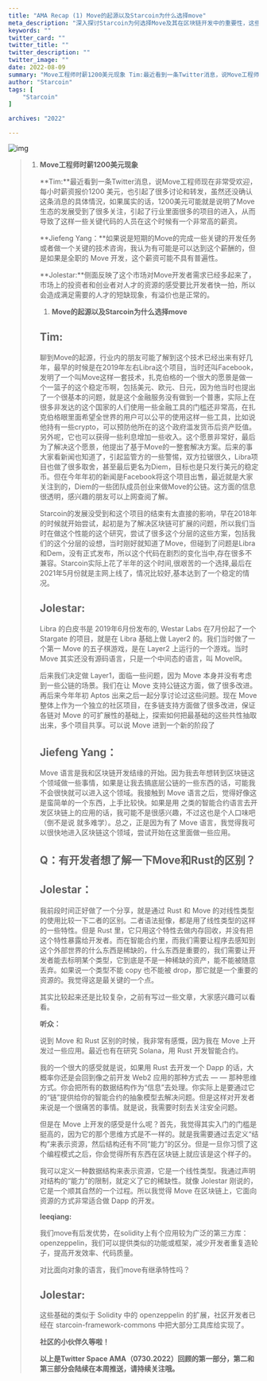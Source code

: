 ```yaml
---
title: "AMA Recap (1) Move的起源以及Starcoin为什么选择move"
meta_description: "深入探讨Starcoin为何选择Move及其在区块链开发中的重要性，这些内容在AMA回顾中进行了讨论。"
keywords: ""
twitter_card: ""
twitter_title: ""
twitter_description: ""
twitter_image: ""
date: 2022-08-09
summary: "Move工程师时薪1200美元现象 Tim:最近看到一条Twitter消息，说Move工程师现在非常受欢迎，每小时薪资报价1200 美元，也引起了很多讨论和转发，虽然还没确认这条消息的具体情況，如果属实的话，1200美元可能..."
author: "Starcoin"
tags: [
    "Starcoin"
]

archives: "2022"

---
```


![img](/images/hackathon/amar1.png)

> 1. **Move工程师时薪1200美元现象**
>
>    **Tim:**最近看到一条Twitter消息，说Move工程师现在非常受欢迎，每小时薪资报价1200 美元，也引起了很多讨论和转发，虽然还没确认这条消息的具体情況，如果属实的话，1200美元可能就是说明了Move生态的发展受到了很多关注，引起了行业里面很多的项目的进入，从而导致了这样一些关键代码的人员在这个时候有一个非常高的薪资。
>
>    **Jiefeng Yang：**如果说是短期的Move的完成一些关键的开发任务或者做一个关键的技术咨询，我认为有可能是可以达到这个薪酬的，但是如果是全职的 Move 开发，这个薪资可能不具有普遍性。
>
>    **Jolestar:**侧面反映了这个市场对Move开发者需求已经多起来了，市场上的投资者和创业者对人才的资源的感受要比开发者快一拍，所以会造成满足需要的人才的短缺现象，有溢价也是正常的。
>
>    1. **Move的起源以及Starcoin为什么选择move**
>
>    ## Tim:
>
>    聊到Move的起源，行业内的朋友可能了解到这个技术已经出来有好几年，最早的时候是在2019年左右Libra这个项目，当时还叫Facebook，发明了一个叫Move这样一套技术，扎克伯格的一个很大的愿景是做一个一篮子的这个稳定币啊，包括美元、欧元、日元，因为他当时也提出了一个很基本的问题，就是这个金融服务没有做到一个普惠，实际上在很多非发达的这个国家的人们使用一些金融工具的门槛还非常高，在扎克伯格眼里面希望全世界的用户可以公平的使用这样一些工具，比如说他持有一些crypto，可以预防他所在的这个政府滥发货币后资产贬值。另外呢，它也可以获得一些利息增加一些收入。这个愿景非常好，最后为了解决这个愿景，他提出了基于Move的一整套解决方案。后来的事大家看新闻也知道了，引起监管方的一些警惕，双方拉锯很久，Libra项目也做了很多取舍，甚至最后更名为Diem，目标也是只发行美元的稳定币。但在今年年初的新闻是Facebook将这个项目出售，最近就是大家关注到的，Diem的一些团队成员创业来做Move的公链。这方面的信息很透明，感兴趣的朋友可以上网查阅了解。
>
>    Starcoin的发展没受到和这个项目的结束有太直接的影响，早在2018年的时候就开始尝试，起初是为了解决区块链可扩展的问题，所以我们当时在做这个性能的这个研究，尝试了很多这个分层的这些方案，包括我们的这个分层的设想，当时刚好就知道了Move，但碰到了问题是Libra和Dem，没有正式发布，所以这个代码在剧烈的变化当中,存在很多不兼容。Starcoin实际上花了半年的这个时间,很艰苦的一个选择,最后在2021年5月份就是主网上线了，情况比较好,基本达到了一个稳定的情况。
>
>    ## Jolestar:
>
>    Libra 的白皮书是 2019年6月份发布的, Westar Labs 在7月份起了一个 Stargate 的项目，就是在 Libra 基础上做 Layer2 的。我们当时做了一个第一 Move 的五子棋游戏，是在 Layer2 上运行的一个游戏。当时 Move 其实还没有源码语言，只是一个中间态的语言，叫 MoveIR。
>
>    后来我们决定做 Layer1，面临一些问题，因为 Move 本身并没有考虑到一些公链的场景。我们在让 Move 支持公链这方面，做了很多改进。再后来今年年初 Aptos 出来之后一起分享讨论过这些问题。现在 Move 整体上作为一个独立的社区项目，在多链支持方面做了很多改进，保证各链对 Move 的可扩展性的基础上，探索如何把最基础的这些共性抽取出来，多个项目共享。可以说 Move 进到一个新的阶段了
>
>    ## Jiefeng Yang：
>
>    Move 语言是我和区块链开发结缘的开始。因为我去年想转到区块链这个领域做一些事情，如果是让我去搞底层公链的一些东西的话，可能我不会很快就可以进入这个领域。我接触到 Move 语言之后，觉得好像这是蛮简单的一个东西，上手比较快。如果是用 之类的智能合约语言去开发区块链上的应用的话，我可能不是很感兴趣，不过这也是个人口味吧（倒不是说 就多难学）。总之，正是因为有了 Move 语言，我觉得我可以很快地进入区块链这个领域，尝试开始在这里面做一些应用。
>
>    ## Q：有开发者想了解一下Move和Rust的区别？
>
>    ## Jolestar：
>
>    我前段时间正好做了一个分享，就是通过 Rust 和 Move 的对线性类型的使用比较一下二者的区别。二者语法挺像，都是用了线性类型的这样的一些特性。但是 Rust 里，它只用这个特性去做内存回收，并没有把这个特性暴露给开发者。而在智能合约里，而我们需要让程序去感知到这个外部世界的什么东西是稀缺的，什么东西是重要的，我们需要让开发者能去标明某个类型，它到底是不是一种稀缺的资产，能不能被随意丢弃。如果说一个类型不能 copy 也不能被 drop，那它就是一个重要的资源的。我觉得这是最关键的一个点。
>
>    其实比较起来还是比较复杂，之前有写过一些文章，大家感兴趣可以看看。
>
>    **听众：**
>
>    说到 Move 和 Rust 区别的时候，我非常有感慨，因为我在 Move 上开发过一些应用。最近也有在研究 Solana，用 Rust 开发智能合约。
>
>    我的一个很大的感受就是说，如果用 Rust 去开发一个 Dapp 的话，大概率你还是会回到像之前开发 Web2 应用的那种方式去 — — 那种思维方式。你会把所有的数据结构作为“信息”去处理。你实际上是要通过它的“链”提供给你的智能合约的抽象模型去解决问题。但是这样对开发者来说是一个很痛苦的事情。就是说，我需要时刻去关注安全问题。
>
>    但是在 Move 上开发的感受是什么呢？首先，我觉得其实入门的门槛是挺高的，因为它的那个思维方式是不一样的。就是我需要通过去定义“结构”来表示资源，然后结构还有不同“能力”的区分。但是一旦你习惯了这个编程模式之后，你会觉得所有东西在区块链上就应该是这个样子的。
>
>    我可以定义一种数据结构来表示资源，它是一个线性类型。我通过声明对结构的“能力”的限制，就定义了它的稀缺性。就像 Jolestar 刚说的，它是一个顺其自然的一个过程。所以我觉得 Move 在区块链上，它面向资源的方式非常适合做 Dapp 的开发。
>
>    **leeqiang:**
>
>    我们move有后发优势，在solidity上有个应用较为广泛的第三方库：openzeppelin，我们可以提供类似的功能或框架，减少开发者重复造轮子，提高开发效率、代码质量。
>
>    对比面向对象的语言，我们move有继承特性吗？
>
>    ## Jolestar:
>
>    这些基础的类似于 Solidity 中的 openzeppelin 的扩展，社区开发者已经在 starcoin-framework-commons 中把大部分工具库给实现了。
>
>    
>
>    **社区的小伙伴久等啦！**
>
>    **以上是Twitter Space AMA（0730.2022）回顾的第一部分，第二和第三部分会陆续在本周推送，请持续关注哦。**